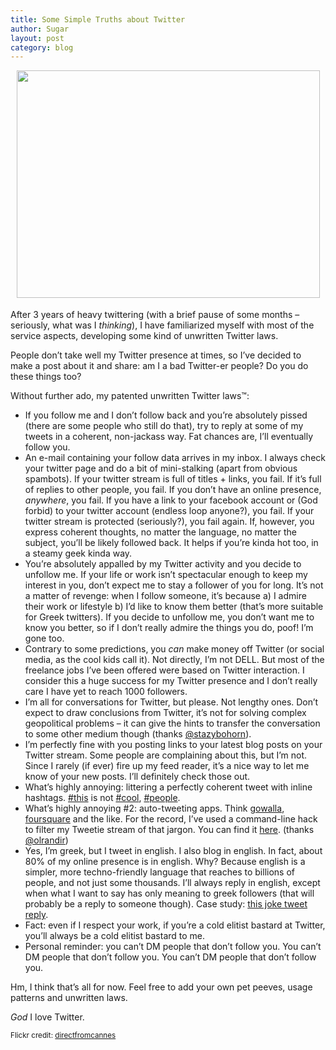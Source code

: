 ```yaml
---
title: Some Simple Truths about Twitter
author: Sugar
layout: post
category: blog
---
```

<div class="img" style="margin: 0 auto 18px; text-align: center">
  <a href="http://www.flickr.com/photos/directfromcannes/3657862198/"><img src="http://farm4.static.flickr.com/3579/3657862198_9ffc4393ea_o.jpg" alt="" width="485" height="364" /></a>
</div>

After 3 years of heavy twittering (with a brief pause of some months &#8211; seriously, what was I *thinking*), I have familiarized myself with most of the service aspects, developing some kind of unwritten Twitter laws.

People don&#8217;t take well my Twitter presence at times, so I&#8217;ve decided to make a post about it and share: am I a bad Twitter-er people? Do you do these things too?

Without further ado, my patented unwritten Twitter laws™:

*   If you follow me and I don&#8217;t follow back and you&#8217;re absolutely pissed (there are some people who still do that), try to reply at some of my tweets in a coherent, non-jackass way. Fat chances are, I&#8217;ll eventually follow you.
*   An e-mail containing your follow data arrives in my inbox. I always check your twitter page and do a bit of mini-stalking (apart from obvious spambots). If your twitter stream is full of titles + links, you fail. If it&#8217;s full of replies to other people, you fail. If you don&#8217;t have an online presence, *anywhere*, you fail. If you have a link to your facebook account or (God forbid) to your twitter account (endless loop anyone?), you fail. If your twitter stream is protected (seriously?), you fail again. If, however, you express coherent thoughts, no matter the language, no matter the subject, you&#8217;ll be likely followed back. It helps if you&#8217;re kinda hot too, in a steamy geek kinda way.
*   You&#8217;re absolutely appalled by my Twitter activity and you decide to unfollow me. If your life or work isn&#8217;t spectacular enough to keep my interest in you, don&#8217;t expect me to stay a follower of you for long. It&#8217;s not a matter of revenge: when I follow someone, it&#8217;s because a) I admire their work or lifestyle b) I&#8217;d like to know them better (that&#8217;s more suitable for Greek twitters). If you decide to unfollow me, you don&#8217;t want me to know you better, so if I don&#8217;t really admire the things you do, poof! I&#8217;m gone too.
*   Contrary to some predictions, you *can* make money off Twitter (or social media, as the cool kids call it). Not directly, I&#8217;m not DELL. But most of the freelance jobs I&#8217;ve been offered were based on Twitter interaction. I consider this a huge success for my Twitter presence and I don&#8217;t really care I have yet to reach 1000 followers.
*   I&#8217;m all for conversations for Twitter, but please. Not lengthy ones. Don&#8217;t expect to draw conclusions from Twitter, it&#8217;s not for solving complex geopolitical problems &#8211; it can give the hints to transfer the conversation to some other medium though (thanks [@stazybohorn][1]).
*   I&#8217;m perfectly fine with you posting links to your latest blog posts on your Twitter stream. Some people are complaining about this, but I&#8217;m not. Since I rarely (if ever) fire up my feed reader, it&#8217;s a nice way to let me know of your new posts. I&#8217;ll definitely check those out.
*   What&#8217;s highly annoying: littering a perfectly coherent tweet with inline hashtags. [#this][2] is not [#cool][3], [#people][4].
*   What&#8217;s highly annoying #2: auto-tweeting apps. Think [gowalla][5], [foursquare][6] and the like. For the record, I&#8217;ve used a command-line hack to filter my Tweetie stream of that jargon. You can find it [here][7]. (thanks [@olrandir][8])
*   Yes, I&#8217;m greek, but I tweet in english. I also blog in english. In fact, about 80% of my online presence is in english. Why? Because english is a simpler, more techno-friendly language that reaches to billions of people, and not just some thousands. I&#8217;ll always reply in english, except when what I want to say has only meaning to greek followers (that will probably be a reply to someone though). Case study: [this joke tweet reply][9].
*   Fact: even if I respect your work, if you&#8217;re a cold elitist bastard at Twitter, you&#8217;ll always be a cold elitist bastard to me.
*   Personal reminder: you can&#8217;t DM people that don&#8217;t follow you. You can&#8217;t DM people that don&#8217;t follow you. You can&#8217;t DM people that don&#8217;t follow you.

Hm, I think that&#8217;s all for now. Feel free to add your own pet peeves, usage patterns and unwritten laws.

*God* I love Twitter.

<small>Flickr credit: <a href="http://www.flickr.com/photos/directfromcannes/">directfromcannes</a></small>

 [1]: http://twitter.com/stazybohorn
 [2]: http://search.twitter.com/search?q=%23this
 [3]: http://search.twitter.com/search?q=%23cool
 [4]: http://search.twitter.com/search?q=%23people
 [5]: http://gowalla.com/
 [6]: http://foursquare.com/
 [7]: http://atebits.posterous.com/test-filtering-in-tweetie-for-mac
 [8]: http://twitter.com/olrandir
 [9]: http://twitter.com/sugarenia/status/8146356795
